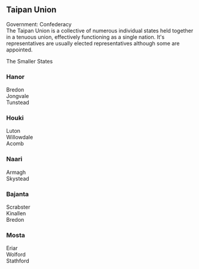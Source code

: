## Taipan Union
Government: Confederacy  
The Taipan Union is a collective of numerous individual states held together in a tenuous union, effectively functioning as a single nation. It's representatives are usually elected representatives although some are appointed.

The Smaller States
### Hanor
Bredon  
Jongvale  
Tunstead  

### Houki
Luton  
Willowdale  
Acomb  

### Naari
Armagh  
Skystead  

### Bajanta
Scrabster  
Kinallen  
Bredon  

### Mosta
Eriar  
Wolford  
Stathford  